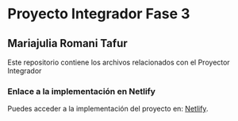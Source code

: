 # Proyecto Integrador Fase 3

## Mariajulia Romani Tafur

Este repositorio contiene los archivos relacionados con el Proyector Integrador

### Enlace a la implementación en Netlify

Puedes acceder a la implementación del proyecto en:
[Netlify](https://storied-salmiakki-2085be.netlify.app).
